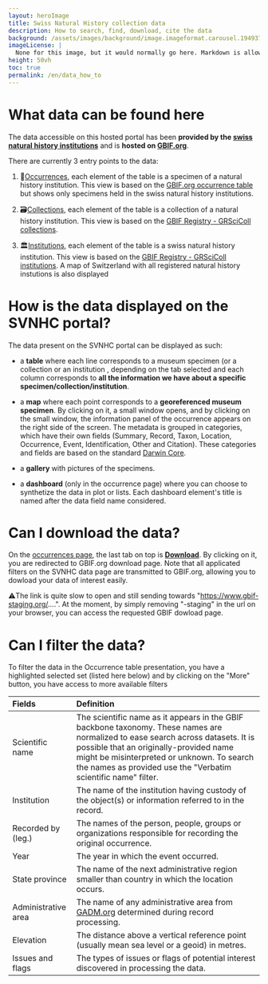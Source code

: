 ```yaml
---
layout: heroImage
title: Swiss Natural History collection data
description: How to search, find, download, cite the data
background: /assets/images/background/image.imageformat.carousel.1949378046.jpg
imageLicense: |
  None for this image, but it would normally go here. Markdown is allowed.
height: 50vh
toc: true
permalink: /en/data_how_to
---
```


# What data can be found here
The data accessible on this hosted portal has been **provided by the [swiss natural history institutions](https://svnhc.hp.gbif-staging.org/institution/search)** and is **hosted on [GBIF.org](https://www.gbif.org/)**.

There are currently 3 entry points to the data:
1. 📍[Occurrences](https://svnhc.hp.gbif-staging.org/occurrence/search), each element of the table is a specimen of a natural history institution. This view is based on the [GBIF.org occurrence table](https://www.gbif.org/occurrence/search?occurrence_status=present&q=) but shows only specimens held in the swiss natural history institutions.

2. 🗃️[Collections](https://svnhc.hp.gbif-staging.org/collection/search), each element of the table is a collection of a natural history institution. This view is based on the [GBIF Registry - GRSciColl collections](https://registry.gbif.org/collection/search).

3. 🏛️[Institutions](https://svnhc.hp.gbif-staging.org/institution/search), each element of the table is a swiss natural history institution. This view is based on the [GBIF Registry - GRSciColl institutions](https://registry.gbif.org/institution/search). A map of Switzerland with all registered natural history instutions is also displayed

# How is the data displayed on the SVNHC portal?
The data present on the SVNHC portal can be displayed as such:
- a **table** where each line corresponds to a museum specimen (or a collection or an institution , depending on the tab selected and each column corresponds to **all the information we have about a specific specimen/collection/institution**.

- a **map** where each point corresponds to a **georeferenced museum specimen**. By clicking on it, a small window opens, and by clicking on the small window, the information panel of the occurrence appears on the right side of the screen. The metadata is grouped in categories, which have their own fields (Summary, Record, Taxon, Location, Occurrence, Event, Identification, Other and Citation). These categories and fields are based on the standard [Darwin Core](https://dwc.tdwg.org/).

- a **gallery** with pictures of the specimens.

- a **dashboard** (only in the occurrence page) where you can choose to synthetize the data in plot or lists. Each dashboard element's title is named after the data field name considered.

# Can I download the data?
On the [occurrences page](https://svnhc.hp.gbif-staging.org/occurrence/search), the last tab on top is [**Download**](https://svnhc.hp.gbif-staging.org/occurrence/search?view=DOWNLOAD). By clicking on it, you are redirected to GBIF.org download page. Note that all applicated filters on the SVNHC data page are transmitted to GBIF.org, allowing you to dowload your data of interest easily.

⚠️The link is quite slow to open and still sending towards "https://www.gbif-staging.org/....". At the moment, by simply removing "-staging" in the url on your browser, you can access the requested GBIF dowload page.

# Can I filter the data?
To filter the data in the Occurrence table presentation, you have a highlighted selected set (listed here below) and by clicking on the "More" button, you have access to more available filters

| Fields | Definition |
| :------------- |:-------------|
| Scientific name       | The scientific name as it appears in the GBIF backbone taxonomy. These names are normalized to ease search across datasets. It is possible that an originally-provided name might be misinterpreted or unknown. To search the names as provided use the "Verbatim scientific name" filter.     |
| Institution      | The name of the institution having custody of the object(s) or information referred to in the record.     |
| Recorded by (leg.)      | The names of the person, people, groups or organizations responsible for recording the original occurrence.     |
| Year      | The year in which the event occurred.     |
| State province      | The name of the next administrative region smaller than country in which the location occurs.     |
| Administrative area      | The name of any administrative area from [GADM.org](https://gadm.org/) determined during record processing.     |
| Elevation      | The distance above a vertical reference point (usually mean sea level or a geoid) in metres.     |
| Issues and flags      | The types of issues or flags of potential interest discovered in processing the data.     |
